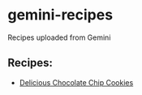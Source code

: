 # gemini-recipes
Recipes uploaded from Gemini

## Recipes:
* [Delicious Chocolate Chip Cookies](chocolate-chip-cookies.md)
